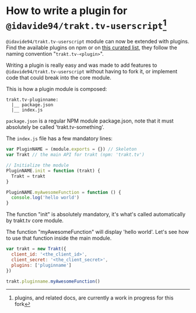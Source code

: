 # How to write a plugin for `@idavide94/trakt.tv-userscript`[^wip]

`@idavide94/trakt.tv-userscript` module can now be extended with plugins. Find the available plugins on npm or on [this curated list](plugins.md), they follow the naming convention "`trakt.tv-<plugin>`".

Writing a plugin is really easy and was made to add features to `@idavide94/trakt.tv-userscript` without having to fork it, or implement code that could break into the core module.

This is how a plugin module is composed:

```
trakt.tv-pluginname:
  |__ package.json
  |__ index.js
```

`package.json` is a regular NPM module package.json, note that it must absolutely be called 'trakt.tv-something'.

The `index.js` file has a few mandatory lines:

```javascript
var PluginNAME = (module.exports = {}) // Skeleton
var Trakt // the main API for trakt (npm: 'trakt.tv')

// Initialize the module
PluginNAME.init = function (trakt) {
  Trakt = trakt
}

PluginNAME.myAwesomeFunction = function () {
  console.log('hello world')
}
```

The function "init" is absolutely mandatory, it's what's called automatically by trakt.tv core module.

The function "myAwesomeFunction" will display 'hello world'. Let's see how to use that function inside the main module.

```javascript
var trakt = new Trakt({
  client_id: '<the_client_id>',
  client_secret: '<the_client_secret>',
  plugins: ['pluginname']
})

trakt.pluginname.myAwesomeFunction()
```

[^wip]: plugins, and related docs, are currently a work in progress for this fork
